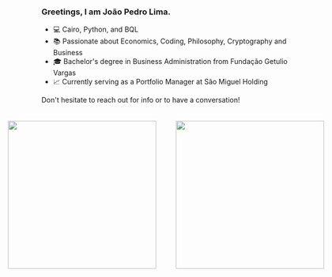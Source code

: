 ### Greetings, I am João Pedro Lima.

- 💻 Cairo, Python, and BQL
- 📚 Passionate about Economics, Coding, Philosophy, Cryptography and Business
- 🎓 Bachelor's degree in Business Administration from Fundação Getulio Vargas
- 📈 Currently serving as a Portfolio Manager at São Miguel Holding

Don't hesitate to reach out for info or to have a conversation!

<div style="display: flex; justify-content: center;">
  <div style="flex: 1; padding: 20px;">
    <a href="https://github.com/candidecoder">
      <img width="300" src="https://github-readme-stats.vercel.app/api?username=candidecoder&show_icons=true&theme=tokyonight&include_all_commits=true&count_private=true"/>
    </a>
  </div>
  <div style="flex: 1; padding: 20px;">
    <a href="https://github.com/candidecoder">
      <img width="300" src="https://github-readme-stats.vercel.app/api/top-langs/?username=candidecoder&layout=compact&langs_count=7&theme=tokyonight"/>
    </a>
  </div>
</div>
